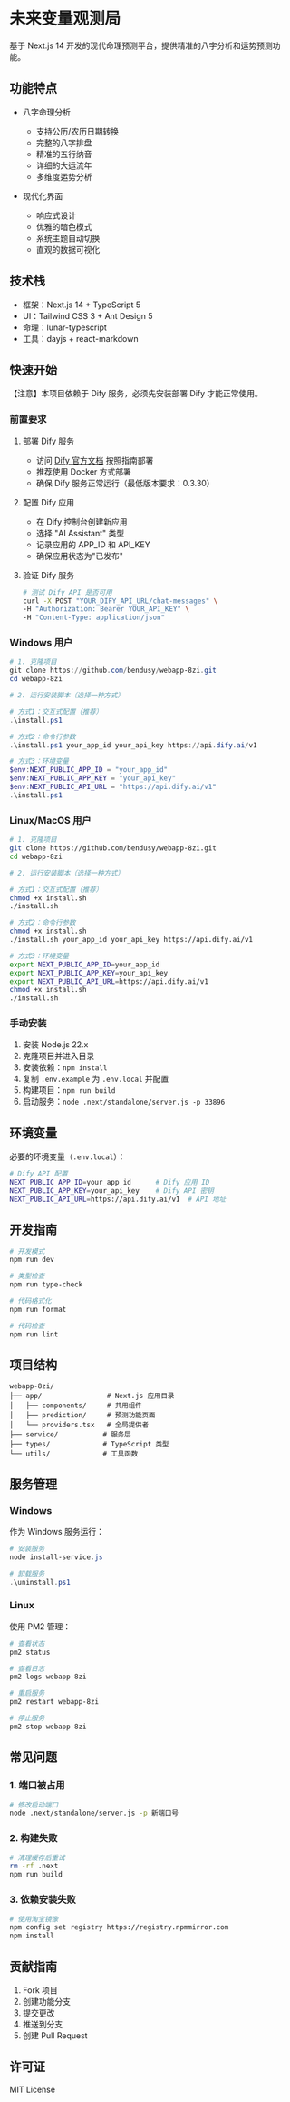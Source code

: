 # 未来变量观测局

基于 Next.js 14 开发的现代命理预测平台，提供精准的八字分析和运势预测功能。

## 功能特点

- 八字命理分析
  - 支持公历/农历日期转换
  - 完整的八字排盘
  - 精准的五行纳音
  - 详细的大运流年
  - 多维度运势分析

- 现代化界面
  - 响应式设计
  - 优雅的暗色模式
  - 系统主题自动切换
  - 直观的数据可视化

## 技术栈

- 框架：Next.js 14 + TypeScript 5
- UI：Tailwind CSS 3 + Ant Design 5
- 命理：lunar-typescript
- 工具：dayjs + react-markdown

## 快速开始

【注意】本项目依赖于 Dify 服务，必须先安装部署 Dify 才能正常使用。

### 前置要求

1. 部署 Dify 服务
   - 访问 [Dify 官方文档](https://docs.dify.ai/getting-started/install-self-hosted) 按照指南部署
   - 推荐使用 Docker 方式部署
   - 确保 Dify 服务正常运行（最低版本要求：0.3.30）

2. 配置 Dify 应用
   - 在 Dify 控制台创建新应用
   - 选择 "AI Assistant" 类型
   - 记录应用的 APP_ID 和 API_KEY
   - 确保应用状态为"已发布"

3. 验证 Dify 服务

   ```bash
   # 测试 Dify API 是否可用
   curl -X POST "YOUR_DIFY_API_URL/chat-messages" \
   -H "Authorization: Bearer YOUR_API_KEY" \
   -H "Content-Type: application/json"
   ```

### Windows 用户

```powershell
# 1. 克隆项目
git clone https://github.com/bendusy/webapp-8zi.git
cd webapp-8zi

# 2. 运行安装脚本（选择一种方式）

# 方式1：交互式配置（推荐）
.\install.ps1

# 方式2：命令行参数
.\install.ps1 your_app_id your_api_key https://api.dify.ai/v1

# 方式3：环境变量
$env:NEXT_PUBLIC_APP_ID = "your_app_id"
$env:NEXT_PUBLIC_APP_KEY = "your_api_key"
$env:NEXT_PUBLIC_API_URL = "https://api.dify.ai/v1"
.\install.ps1
```

### Linux/MacOS 用户

```bash
# 1. 克隆项目
git clone https://github.com/bendusy/webapp-8zi.git
cd webapp-8zi

# 2. 运行安装脚本（选择一种方式）

# 方式1：交互式配置（推荐）
chmod +x install.sh
./install.sh

# 方式2：命令行参数
chmod +x install.sh
./install.sh your_app_id your_api_key https://api.dify.ai/v1

# 方式3：环境变量
export NEXT_PUBLIC_APP_ID=your_app_id
export NEXT_PUBLIC_APP_KEY=your_api_key
export NEXT_PUBLIC_API_URL=https://api.dify.ai/v1
chmod +x install.sh
./install.sh
```

### 手动安装

1. 安装 Node.js 22.x
2. 克隆项目并进入目录
3. 安装依赖：`npm install`
4. 复制 `.env.example` 为 `.env.local` 并配置
5. 构建项目：`npm run build`
6. 启动服务：`node .next/standalone/server.js -p 33896`

## 环境变量

必要的环境变量（`.env.local`）：

```bash
# Dify API 配置
NEXT_PUBLIC_APP_ID=your_app_id      # Dify 应用 ID
NEXT_PUBLIC_APP_KEY=your_api_key    # Dify API 密钥
NEXT_PUBLIC_API_URL=https://api.dify.ai/v1  # API 地址
```

## 开发指南

```bash
# 开发模式
npm run dev

# 类型检查
npm run type-check

# 代码格式化
npm run format

# 代码检查
npm run lint
```

## 项目结构

```
webapp-8zi/
├── app/                # Next.js 应用目录
│   ├── components/     # 共用组件
│   ├── prediction/     # 预测功能页面
│   └── providers.tsx   # 全局提供者
├── service/           # 服务层
├── types/             # TypeScript 类型
└── utils/             # 工具函数
```

## 服务管理

### Windows

作为 Windows 服务运行：

```powershell
# 安装服务
node install-service.js

# 卸载服务
.\uninstall.ps1
```

### Linux

使用 PM2 管理：

```bash
# 查看状态
pm2 status

# 查看日志
pm2 logs webapp-8zi

# 重启服务
pm2 restart webapp-8zi

# 停止服务
pm2 stop webapp-8zi
```

## 常见问题

### 1. 端口被占用

```bash
# 修改启动端口
node .next/standalone/server.js -p 新端口号
```

### 2. 构建失败

```bash
# 清理缓存后重试
rm -rf .next
npm run build
```

### 3. 依赖安装失败

```bash
# 使用淘宝镜像
npm config set registry https://registry.npmmirror.com
npm install
```

## 贡献指南

1. Fork 项目
2. 创建功能分支
3. 提交更改
4. 推送到分支
5. 创建 Pull Request

## 许可证

MIT License
